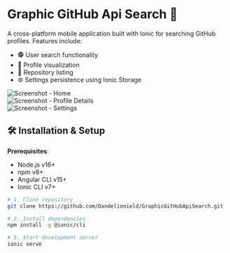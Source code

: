 # Graphic GitHub Api Search 🚀

A cross-platform mobile application built with Ionic for searching GitHub profiles. Features include:

- 🕵️ User search functionality
- 👤 Profile visualization
- 📂 Repository listing
- ⚙️ Settings persistence using Ionic Storage

![Screenshot - Home](assets/screenshots/home.png)  
![Screenshot - Profile Details](assets/screenshots/profile-detail.png)  
![Screenshot - Settings](assets/screenshots/settings.png)  

## 🛠 Installation & Setup

**Prerequisites**:  
- Node.js v16+
- npm v8+
- Angular CLI v15+
- Ionic CLI v7+

```bash
# 1. Clone repository
git clone https://github.com/Dandelionield/GraphicGitHubApiSearch.git

# 2. Install dependencies
npm install -g @ionic/cli

# 5. Start development server
ionic serve